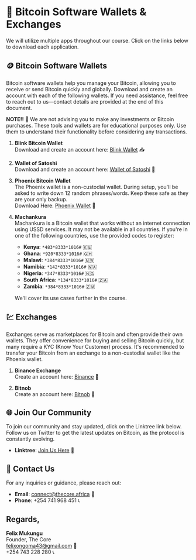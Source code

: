 # 📲 Bitcoin Software Wallets & Exchanges

We will utilize multiple apps throughout our course. Click on the links below to download each application.

## 🪙 Bitcoin Software Wallets

Bitcoin software wallets help you manage your Bitcoin, allowing you to receive or send Bitcoin quickly and globally. Download and create an account with each of the following wallets. If you need assistance, feel free to reach out to us—contact details are provided at the end of this document.

**NOTE!!** 📢 We are not advising you to make any investments or Bitcoin purchases. These tools and wallets are for educational purposes only. Use them to understand their functionality before considering any transactions.

1. **Blink Bitcoin Wallet**  
   Download and create an account here: [Blink Wallet](https://get.blink.sv/taproot1) 📥

2. **Wallet of Satoshi**  
   Download and create an account here: [Wallet of Satoshi](https://play.google.com/store/apps/details?id=com.livingroomofsatoshi.wallet) 📲

3. **Phoenix Bitcoin Wallet**  
   The Phoenix wallet is a non-custodial wallet. During setup, you'll be asked to write down 12 random phrases/words. Keep these safe as they are your only backup.  
   Download Here: [Phoenix Wallet](https://play.google.com/store/apps/details?id=fr.acinq.phoenix.mainnet) 🔐

4. **Machankura**  
   Machankura is a Bitcoin wallet that works without an internet connection using USSD services. It may not be available in all countries. If you're in one of the following countries, use the provided codes to register:

   - **Kenya**: `*483*8333*1016#` 🇰🇪
   - **Ghana**: `*920*8333*1016#` 🇬🇭
   - **Malawi**: `*384*8333*1016#` 🇲🇼
   - **Namibia**: `*142*8333*1016#` 🇳🇦
   - **Nigeria**: `*347*8333*1016#` 🇳🇬
   - **South Africa**: `*134*8333*1016#` 🇿🇦
   - **Zambia**: `*384*8333*1016#` 🇿🇲

   We'll cover its use cases further in the course.

## 💹 Exchanges

Exchanges serve as marketplaces for Bitcoin and often provide their own wallets. They offer convenience for buying and selling Bitcoin quickly, but many require a KYC (Know Your Customer) process. It's recommended to transfer your Bitcoin from an exchange to a non-custodial wallet like the Phoenix wallet.

1. **Binance Exchange**  
   Create an account here: [Binance](https://www.binance.info/en/activity/referral-entry/CPA?ref=CPA_00M5ZGAVUI) 🏦

2. **Bitnob**  
   Create an account here: [Bitnob](https://bitnob.page.link/fLDr) 💼

## 🌐 Join Our Community

To join our community and stay updated, click on the Linktree link below. Follow us on Twitter to get the latest updates on Bitcoin, as the protocol is constantly evolving.

- **Linktree**: [Join Us Here](https://linktr.ee/thecore21m) 📘

## 📧 Contact Us

For any inquiries or guidance, please reach out:
- **Email**: [connect@thecore.africa](mailto:connect@thecore.africa) 📩
- **Phone**: +254 741 968 451 📞

## Regards,

**Felix Mukungu**  
Founder, The Core  
[felixongoma43@gmail.com](mailto:felixongoma43@gmail.com) 📧  
+254 743 228 280 📞
